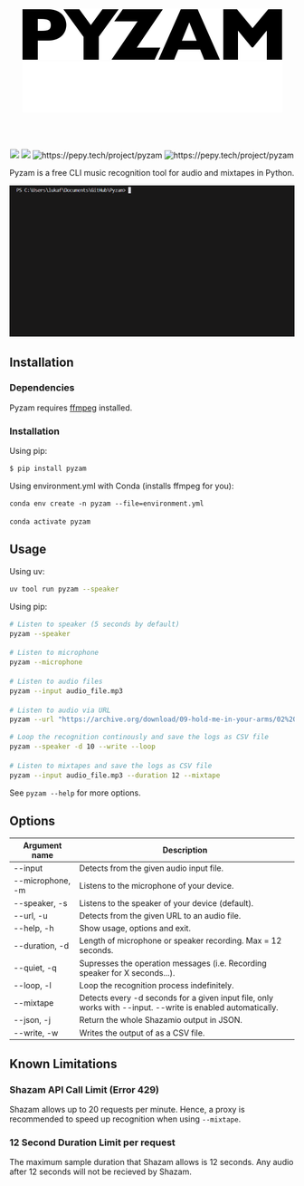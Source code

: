 <br />
<p align="center">
<img src="https://github.com/lukafilipxvic/pyzam/blob/main/images/pyzam-logo-dark.png?raw=true#gh-light-mode-only" alt="Pyzam logo" width="459">
<img src="https://github.com/lukafilipxvic/pyzam/blob/main/images/pyzam-logo-light.png?raw=true#gh-dark-mode-only" alt="Pyzam logo" width="459">
</p>
<br />
<br />

<p align="center">
  <a href="./LICENSE.md"><img src="https://img.shields.io/badge/license-MIT-blue.svg"></a>
  <a href="https://pypi.org/project/pyzam/"><img src="https://img.shields.io/pypi/v/pyzam.svg"></a>
  <img src="https://pepy.tech/badge/pyzam" alt="https://pepy.tech/project/pyzam">
  <img src="https://pepy.tech/badge/pyzam/month" alt="https://pepy.tech/project/pyzam">  
</p>

Pyzam is a free CLI music recognition tool for audio and mixtapes in Python.

<p align="center">
  <img src="https://github.com/lukafilipxvic/pyzam/blob/main/images/pyzam-usage.gif" alt="Pyzam usage", width"459">
</p>

## Installation

### Dependencies
Pyzam requires [ffmpeg](https://git.ffmpeg.org/ffmpeg.git 'Download ffmpeg') installed.

### Installation
Using pip:
```bash
$ pip install pyzam
```

Using environment.yml with Conda (installs ffmpeg for you):
```
conda env create -n pyzam --file=environment.yml

conda activate pyzam
```

## Usage
Using uv:
```bash
uv tool run pyzam --speaker
```
Using pip:
```bash
# Listen to speaker (5 seconds by default)
pyzam --speaker

# Listen to microphone
pyzam --microphone

# Listen to audio files
pyzam --input audio_file.mp3

# Listen to audio via URL
pyzam --url "https://archive.org/download/09-hold-me-in-your-arms/02%20-%20Never%20Gonna%20Give%20You%20Up.mp3"
```

```bash
# Loop the recognition continously and save the logs as CSV file
pyzam --speaker -d 10 --write --loop

# Listen to mixtapes and save the logs as CSV file
pyzam --input audio_file.mp3 --duration 12 --mixtape
```

See `pyzam --help` for more options.

## Options
| Argument name     | Description                                          |
| ----------------  | -----------------------------------------------------|
| --input           | Detects from the given audio input file.
| --microphone, -m  | Listens to the microphone of your device.
| --speaker, -s     | Listens to the speaker of your device (default).
| --url, -u         | Detects from the given URL to an audio file.
| --help, -h        | Show usage, options and exit.
| --duration, -d    | Length of microphone or speaker recording. Max = 12 seconds.
| --quiet, -q       | Supresses the operation messages (i.e. Recording speaker for X seconds...). 
| --loop, -l        | Loop the recognition process indefinitely.
| --mixtape         | Detects every -d seconds for a given input file, only works with --input. --write is enabled automatically.
| --json, -j        | Return the whole Shazamio output in JSON.
| --write, -w       | Writes the output of as a CSV file.


## Known Limitations
### Shazam API Call Limit (Error 429)
Shazam allows up to 20 requests per minute. Hence, a proxy is recommended to speed up recognition when using ```--mixtape```.

### 12 Second Duration Limit per request
The maximum sample duration that Shazam allows is 12 seconds. Any audio after 12 seconds will not be recieved by Shazam. 
